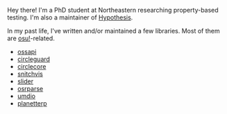 Hey there! I'm a PhD student at Northeastern researching property-based testing. I'm also a maintainer of [Hypothesis](https://github.com/hypothesisWorks/hypothesis/).

In my past life, I've written and/or maintained a few libraries. Most of them are [osu!](https://osu.ppy.sh/)-related.

* [ossapi](https://github.com/circleguard/ossapi)
* [circleguard](https://github.com/circleguard/circleguard)
* [circlecore](https://github.com/circleguard/circlecore)
* [snitchvis](https://github.com/tybug/snitchvis)
* [slider](https://github.com/llllllllll/slider)
* [osrparse](https://github.com/kszlim/osu-replay-parser)
* [umdio](https://github.com/umdio/umdio)
* [planetterp](https://github.com/planetterp/planetterp)


